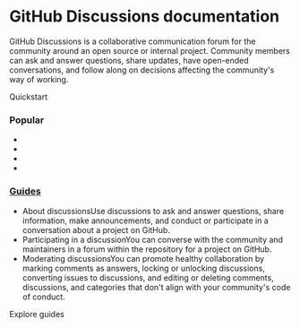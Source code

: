 # GitHub Discussions documentation

GitHub Discussions is a collaborative communication forum for the community around an open source or internal project. Community members can ask and answer questions, share updates, have open-ended conversations, and follow along on decisions affecting the community's way of working.

Quickstart

### Popular

*
*
*
*

### [Guides](broken-reference) <a href="#guides-2" id="guides-2"></a>

* About discussionsUse discussions to ask and answer questions, share information, make announcements, and conduct or participate in a conversation about a project on GitHub.
* Participating in a discussionYou can converse with the community and maintainers in a forum within the repository for a project on GitHub.
* Moderating discussionsYou can promote healthy collaboration by marking comments as answers, locking or unlocking discussions, converting issues to discussions, and editing or deleting comments, discussions, and categories that don't align with your community's code of conduct.

Explore guides
